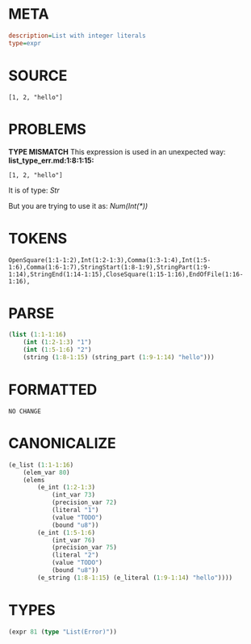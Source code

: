 # META
~~~ini
description=List with integer literals
type=expr
~~~
# SOURCE
~~~roc
[1, 2, "hello"]
~~~
# PROBLEMS
**TYPE MISMATCH**
This expression is used in an unexpected way:
**list_type_err.md:1:8:1:15:**
```roc
[1, 2, "hello"]
```

It is of type:
    _Str_

But you are trying to use it as:
    _Num(Int(*))_

# TOKENS
~~~zig
OpenSquare(1:1-1:2),Int(1:2-1:3),Comma(1:3-1:4),Int(1:5-1:6),Comma(1:6-1:7),StringStart(1:8-1:9),StringPart(1:9-1:14),StringEnd(1:14-1:15),CloseSquare(1:15-1:16),EndOfFile(1:16-1:16),
~~~
# PARSE
~~~clojure
(list (1:1-1:16)
	(int (1:2-1:3) "1")
	(int (1:5-1:6) "2")
	(string (1:8-1:15) (string_part (1:9-1:14) "hello")))
~~~
# FORMATTED
~~~roc
NO CHANGE
~~~
# CANONICALIZE
~~~clojure
(e_list (1:1-1:16)
	(elem_var 80)
	(elems
		(e_int (1:2-1:3)
			(int_var 73)
			(precision_var 72)
			(literal "1")
			(value "TODO")
			(bound "u8"))
		(e_int (1:5-1:6)
			(int_var 76)
			(precision_var 75)
			(literal "2")
			(value "TODO")
			(bound "u8"))
		(e_string (1:8-1:15) (e_literal (1:9-1:14) "hello"))))
~~~
# TYPES
~~~clojure
(expr 81 (type "List(Error)"))
~~~
